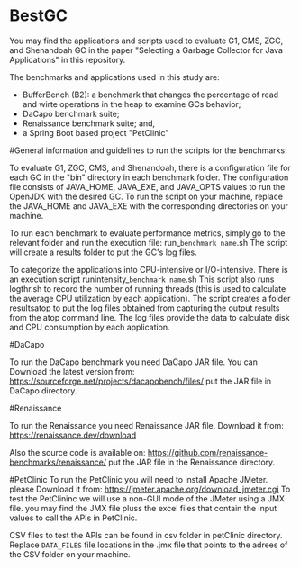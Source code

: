 # BestGC

You may find the applications and scripts used to evaluate G1, CMS, ZGC, and Shenandoah GC in the paper
 "Selecting a Garbage Collector for Java Applications" in this repository.

The benchmarks and applications used in this study are:
- BufferBench (B2): a benchmark that changes the percentage of read and wirte operations in the heap to examine GCs behavior;
- DaCapo benchmark suite;
- Renaissance benchmark suite; and,
- a Spring Boot based project "PetClinic"

#General information and guidelines to run the scripts for the benchmarks:

To evaluate G1, ZGC, CMS, and Shenandoah, there is a configuration file for each GC in the "bin" directory in each benchmark folder.
The configuration file consists of JAVA_HOME,  JAVA_EXE, and JAVA_OPTS values to run the OpenJDK with the desired GC.
To run the script on your machine, replace the JAVA_HOME and JAVA_EXE with the corresponding directories on your machine. 

To run each benchmark to evaluate performance metrics, simply go to the relevant folder and run the execution file: run_`benchmark name`.sh
The script will create a results folder to put the GC's log files.

To categorize the applications into CPU-intensive or I/O-intensive. There is an execution script runintensity_`benchmark name`.sh
This script also runs logthr.sh to record the number of running threads (this is used to calculate the average CPU utilization by each application).
The script creates a folder resultsatop to put the log files obtained from capturing the output results from the atop command line.
The log files provide the data to calculate disk and CPU consumption by each application.

#DaCapo

To run the DaCapo benchmark you need DaCapo JAR file. You can Download 
the latest version from:
https://sourceforge.net/projects/dacapobench/files/
put the JAR file in DaCapo directory.

#Renaissance

To run the Renaissance you need Renaissance JAR file. Download it from:
https://renaissance.dev/download

Also the source code is available on:
https://github.com/renaissance-benchmarks/renaissance/ 
put the JAR file in the Renaissance directory.

#PetClinic
To run the PetClinic you will need to install Apache JMeter. please Download it from:
https://jmeter.apache.org/download_jmeter.cgi
To test the PetClininc we will use a non-GUI mode of the JMeter using a JMX file. you may find the JMX file
pluss the excel files that contain the input values to call the APIs in PetClinic.

CSV files to test the APIs can be found in csv folder in petClinic directory. Replace `DATA_FILES` file locations 
in the .jmx file that points to the adrees of the CSV folder on your machine.
